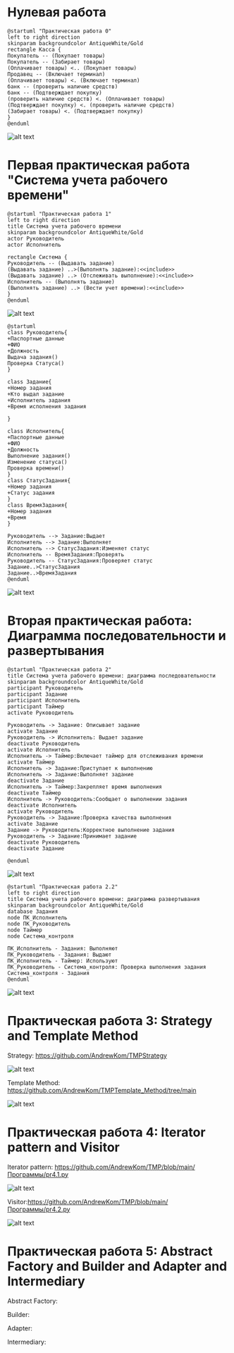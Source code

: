 # Нулевая работа
```
@startuml "Практическая работа 0"
left to right direction
skinparam backgroundcolor AntiqueWhite/Gold
rectangle Касса {
Покупатель -- (Покупает товары)
Покупатель -- (Забирает товары)
(Оплачивает товары) <.. (Покупает товары)
Продавец -- (Включает терминал)
(Оплачивает товары) <. (Включает терминал)
банк -- (проверить наличие средств)
банк -- (Подтверждает покупку)
(проверить наличие средств) <. (Оплачивает товары)
(Подтверждает покупку) <. (проверить наличие средств)
(Забирает товары) <. (Подтверждает покупку)
}
@enduml
```
![alt text](https://github.com/AndrewKom/TMP/blob/main/Фото/0.png)

# Первая практическая работа "Система учета рабочего времени"
```
@startuml "Практическая работа 1"
left to right direction
title Система учета рабочего времени
skinparam backgroundcolor AntiqueWhite/Gold
actor Руководитель
actor Исполнитель

rectangle Система {
Руководитель -- (Выдавать задание)
(Выдавать задание) ..>(Выполнять задание):<<include>>
(Выдавать задание) ..> (Отслеживать выполнение):<<include>>
Исполнитель -- (Выполнять задание)
(Выполнять задание) ..> (Вести учет времени):<<include>>
}
@enduml
```
![alt text](https://github.com/AndrewKom/TMP/blob/main/Фото/1.png)

```
@startuml
class Руководитель{
+Паспортные данные
+ФИО
+Должность
Выдача задания()
Проверка Статуса()
}

class Задание{
+Номер задания
+Кто выдал задание
+Исполнитель задания
+Время исполнения задания

}

class Исполнитель{
+Паспортные данные
+ФИО
+Должность
Выполнение задания()
Изменение статуса()
Проверка времени()
}
class СтатусЗадания{
+Номер задания
+Статус задания
}
class ВремяЗадания{
+Номер задания
+Время
}

Руководитель --> Задание:Выдает
Исполнитель --> Задание:Выполняет
Исполнитель --> СтатусЗадания:Изменяет статус
Исполнитель -- ВремяЗадания:Проверять
Руководитель -- СтатусЗадания:Проверяет статус
Задание..>СтатусЗадания
Задание..>ВремяЗадания
@enduml
```
![alt text](https://github.com/AndrewKom/TMP/blob/main/Фото/2.png)


# Вторая практическая работа: Диаграмма последовательности и развертывания
```
@startuml "Практическая работа 2"
title Система учета рабочего времени: диаграмма последовательности
skinparam backgroundcolor AntiqueWhite/Gold
participant Руководитель
participant Задание
participant Исполнитель
participant Таймер
activate Руководитель

Руководитель -> Задание: Описывает задание
activate Задание
Руководитель -> Исполнитель: Выдает задание
deactivate Руководитель
activate Исполнитель
Исполнитель -> Таймер:Включает таймер для отслеживания времени
activate Таймер
Исполнитель -> Задание:Приступает к выполнению
Исполнитель -> Задание:Выполняет задание
deactivate Задание
Исполнитель -> Таймер:Закрепляет время выполнения
deactivate Таймер
Исполнитель -> Руководитель:Сообщает о выполнении задания
deactivate Исполнитель
activate Руководитель
Руководитель -> Задание:Проверка качества выполнения
activate Задание
Задание -> Руководитель:Корректное выполнение задания
Руководитель -> Задание:Принимает задание
deactivate Руководитель
deactivate Задание

@enduml
```

![alt text](https://github.com/AndrewKom/TMP/blob/main/Фото/work2.png)

```
@startuml "Практическая работа 2.2"
left to right direction
title Система учета рабочего времени: диаграмма развертывания
skinparam backgroundcolor AntiqueWhite/Gold
database Задания
node ПК_Исполнитель
node ПК_Руководитель
node Таймер
node Система_контроля

ПК_Исполнитель - Задания: Выполняют
ПК_Руководитель - Задания: Выдают
ПК_Исполнитель - Таймер: Используют
ПК_Руководитель - Система_контроля: Проверка выполнения задания
Система_контроля - Задания
@enduml
```
![alt text](https://github.com/AndrewKom/TMP/blob/main/Фото/work2.2.png)

# Практическая работа 3: Strategy and Template Method
Strategy: https://github.com/AndrewKom/TMPStrategy

![alt text](https://github.com/AndrewKom/TMP/blob/main/Фото/work3.2.png)

Template Method: https://github.com/AndrewKom/TMPTemplate_Method/tree/main

![alt text](https://github.com/AndrewKom/TMP/blob/main/Фото/work3.1.png)



# Практическая работа 4: Iterator pattern and Visitor
Iterator pattern: https://github.com/AndrewKom/TMP/blob/main/Программы/pr4.1.py

![alt text](https://github.com/AndrewKom/TMP/blob/main/Фото/work4.1.png)

Visitor:https://github.com/AndrewKom/TMP/blob/main/Программы/pr4.2.py

![alt text](https://github.com/AndrewKom/TMP/blob/main/Фото/work4.2.png)

# Практическая работа 5: Abstract Factory and Builder and Adapter and Intermediary

Abstract Factory:

Builder:

Adapter:

Intermediary:

